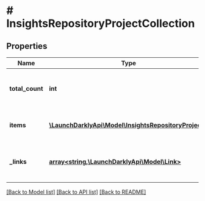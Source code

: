 # # InsightsRepositoryProjectCollection

## Properties

Name | Type | Description | Notes
------------ | ------------- | ------------- | -------------
**total_count** | **int** | Total number of repository project associations |
**items** | [**\LaunchDarklyApi\Model\InsightsRepositoryProject[]**](InsightsRepositoryProject.md) | List of repository project associations |
**_links** | [**array<string,\LaunchDarklyApi\Model\Link>**](Link.md) | The location and content type of related resources | [optional]

[[Back to Model list]](../../README.md#models) [[Back to API list]](../../README.md#endpoints) [[Back to README]](../../README.md)
